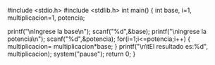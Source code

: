 #include <stdio.h>
#include <stdlib.h>
int main()
{
int base, i=1, multiplicacion=1, potencia;

printf("\nIngrese la base\n");
scanf("%d",&base);
printf("\ningrese la potencia\n");
scanf("%d",&potencia);
for(i=1;i<=potencia;i++)
{
multiplicacion= multiplicacion*base;
}
printf("\n\tEl resultado es:%d", multiplicacion);
system("pause");
return 0;
}
